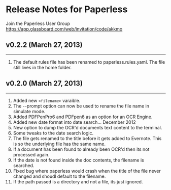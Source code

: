 # Release Notes for Paperless

Join the Paperless User Group <https://app.glassboard.com/web/invitation/code/akkmo>

## v0.2.2 (March 27, 2013)
---
1. The default rules file has been renamed to paperless.rules.yaml. The file still lives in the home folder. 


## v0.2.0 (March 27, 2013)
---

1. Added new `<filename>` varaible. 
2. The --prompt option can now be used to rename the file name in simulate mode. 
3. Added PDFPenPro6 and PDFpen6 as an option for an OCR Engine. 
4. Added new date format into date search... December 2012
5. New option to dump the OCR'd documents text content to the terminal. 
6. Some tweaks to the date search logic.
7. The file gets renamed to the title before it gets added to Evernote. This is so the underlying file has the same name.
8. If a document has been found to already been OCR'd then its not processed again. 
9. If the date is not found inside the doc contents, the filename is searched.
10. Fixed bug where paperless would crash when the title of the file never changed and shoudl default to the filename. 
11. If the path passed is a directory and not a file, its just ignored. 
